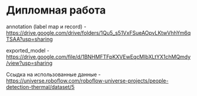 # Дипломная работа

annotation (label map и record) - https://drive.google.com/drive/folders/1Qu5_s51VxFSueAOpvLKtwVhhYm6qTSAA?usp=sharing

exported_model - https://drive.google.com/file/d/1BNHMFTFpKXVEwEqcMIbXLtYX1chMQmdy/view?usp=sharing

Ссыдка на использованные данные - https://universe.roboflow.com/roboflow-universe-projects/people-detection-thermal/dataset/5
